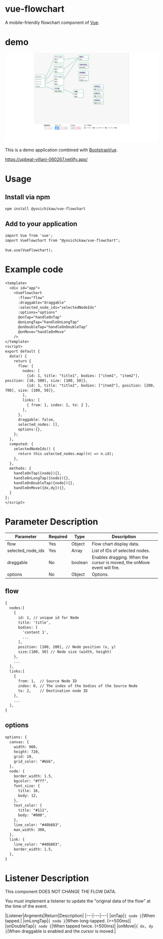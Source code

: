 # vue-flowchart

A mobile-friendly flowchart component of [Vue](https://vuejs.org/).

# demo
![demo](./docs/demo.png)

This is a demo application combined with [BootstrapVue](https://bootstrap-vue.org/).

https://upbeat-villani-060267.netlify.app/

# Usage 
## Install via npm
```
npm install @yosichikaw/vue-flowchart
```
## Add to your application
```
import Vue from 'vue';
import VueFlowchart from "@yosichikaw/vue-flowchart";

Vue.use(VueFlowchart);
```

# Example code

```
<template>
  <div id="app">
    <VueFlowchart
      :flow="flow"
      :draggable="draggable"
      :selected_node_ids="selectedNodeIds"
      :options="options"
      @onTap="handleOnTap"
      @onLongTap="handleOnLongTap"
      @onDoubleTap="handleOnDoubleTap"
      @onMove="handleOnMove"
    />
</template>
<script>
export default {
  data() {
    return {
      flow: {
        nodes: [
          {id: 1, title: "title1", bodies: ["item1", "item2"], position: [10, 500], size: [100, 50]},
          {id: 1, title: "title2", bodies: ["item3"], position: [200, 700], size: [100, 50]},
        ],
        links: [
          { from: 1, index: 1, to: 2 },
        ],
      },
      draggable: false,
      selected_nodes: [],
      options:{},
    };
  },
  computed: {
    selectedNodeIds() {
      return this.selected_nodes.map((n) => n.id);
    },
  },
  methods: {
    handleOnTap({node}){},
    handleOnLongTap({node}){},
    handleOnDoubleTap({node}){},
    handleOnMove({dx,dy}){},
  }
};
</script>
```

# Parameter Description

|Parameter|Required|Type|Description|
|---|---|---|---|
|flow|Yes|Object|Flow chart display data.|
|selected_node_ids|Yes|Array|List of IDs of selected nodes.|
|draggable|No|boolean|Enables dragging. When the cursor is moved, the onMove event will fire. |
|options|No|Object|Options.|

## flow

```
{
  nodes:[
    {
      id: 1, // unique id for Node
      title: 'title',
      bodies: [
        'content 1',
        ...
      ],
      position: [100, 200], // Node position (x, y)
      size:[100, 50] // Node size (width, height)
    },
    ...
  ],
  links:[
    {
      from: 1,  // Source Node ID
      index: 0, // The index of the bodies of the Source Node
      to: 2,    // Destination node ID
    },
    ...
  ],
}
```

## options

```
options: {
  canvas: {
    width: 960,
    height: 720,
    grid: 10,
    grid_color: "#bbb",
  },
  node: {
    border_width: 1.5,
    bgcolor: "#fff",
    font_size: {
      title: 16,
      body: 12,
    },
    text_color: {
      title: "#111",
      body: "#000",
    },
    line_color: "#40b883",
    max_width: 300,
  },
  link: {
    line_color: "#40b883",
    border_width: 1.5,
  },
}
```

# Listener Description
This component DOES NOT CHANGE THE FLOW DATA.

You must implement a listener to update the "original data of the flow" at the time of the event.

|Listener|Argments|Return|Description|
|---|---|---|
|onTap|`{ node }`|When tapped.|
|onLongTap|`{ node }`|When long-tapped. (>=500ms)|
|onDoubleTap|`{ node }`|When tapped twice. (<500ms)|
|onMove|`{ dx, dy }`|When draggable is enabled and the cursor is moved.|

